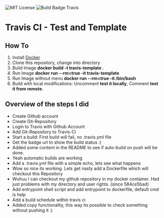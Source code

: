 ![MIT License](https://img.shields.io/github/license/mashape/apistatus.svg)
![Build Badge Travis](https://travis-ci.org/AHeimberger/Travis-CI-Test-And-Template.svg?branch=master)

# Travis CI - Test and Template


## How To
1. Install [Docker](https://www.docker.com/)
2. Clone this repository, change into directory
3. Build Image **docker build -t travis-template .**
4. Run Image **docker run --rm=true -it travis-template**
5. Run Image without menu **docker run --rm=true -it /bin/bash**
6. Build with local modifications: Uncomment **test it locally**, Comment **test it from remote**.


## Overview of the steps I did
- Create Github account
- Create Git-Repository
- Login to Travis with Github Account
- Add Git-Repository to Travis-Ci
- Start a build: First build will fail, no .travis.yml file
- Get the badge url to show the build status :)
- Added some content in the README to see if auto-build on push will be done.
- Yeah automatic builds are working
- Add a .travis.yml file with a simple echo, lets see what happens
- Wow so nice its working. Lets get nasty add a Dockerfile which will checkout this Repository
- Wuhuu I can checkout my github repository in my docker container. Had just problems with my directory and user rights. (since 584ce5bad)
- Add entrypoint shell script and add entrypoint to dockerfile, default cmd is help
- Add a build schedule within travis ci
- Added copy functionality, this way its possible to check something without pushing it :)
